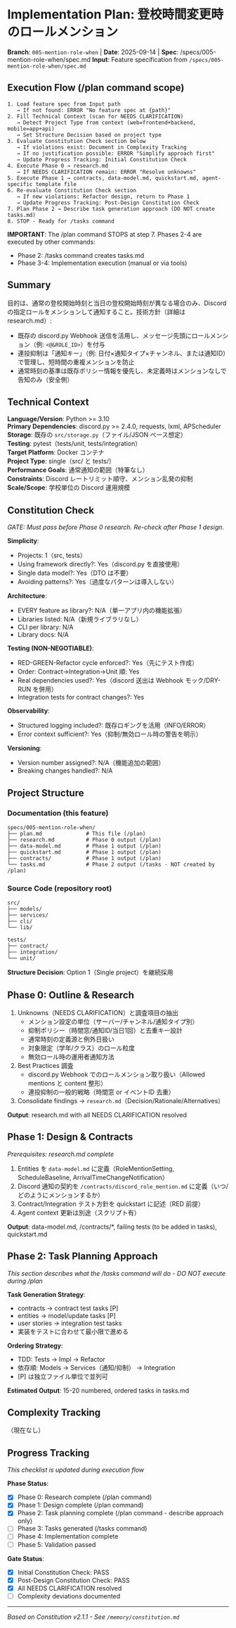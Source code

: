 # Implementation Plan: 登校時間変更時のロールメンション

**Branch**: `005-mention-role-when` | **Date**: 2025-09-14 | **Spec**: /specs/005-mention-role-when/spec.md
**Input**: Feature specification from `/specs/005-mention-role-when/spec.md`

## Execution Flow (/plan command scope)
```
1. Load feature spec from Input path
   → If not found: ERROR "No feature spec at {path}"
2. Fill Technical Context (scan for NEEDS CLARIFICATION)
   → Detect Project Type from context (web=frontend+backend, mobile=app+api)
   → Set Structure Decision based on project type
3. Evaluate Constitution Check section below
   → If violations exist: Document in Complexity Tracking
   → If no justification possible: ERROR "Simplify approach first"
   → Update Progress Tracking: Initial Constitution Check
4. Execute Phase 0 → research.md
   → If NEEDS CLARIFICATION remain: ERROR "Resolve unknowns"
5. Execute Phase 1 → contracts, data-model.md, quickstart.md, agent-specific template file
6. Re-evaluate Constitution Check section
   → If new violations: Refactor design, return to Phase 1
   → Update Progress Tracking: Post-Design Constitution Check
7. Plan Phase 2 → Describe task generation approach (DO NOT create tasks.md)
8. STOP - Ready for /tasks command
```

**IMPORTANT**: The /plan command STOPS at step 7. Phases 2-4 are executed by other commands:
- Phase 2: /tasks command creates tasks.md
- Phase 3-4: Implementation execution (manual or via tools)

## Summary
目的は、通常の登校開始時刻と当日の登校開始時刻が異なる場合のみ、Discord の指定ロールをメンションして通知すること。技術方針（詳細は research.md）:
- 既存の discord.py Webhook 送信を活用し、メッセージ先頭にロールメンション（例: `<@&ROLE_ID>`）を付与
- 連投抑制は「通知キー」（例: 日付×通知タイプ×チャンネル、または通知ID）で管理し、短時間の重複メンションを防止
- 通常時刻の基準は既存ポリシー情報を優先し、未定義時はメンションなしで告知のみ（安全側）

## Technical Context
**Language/Version**: Python >= 3.10  
**Primary Dependencies**: discord.py >= 2.4.0, requests, lxml, APScheduler  
**Storage**: 既存の `src/storage.py`（ファイル/JSON ベース想定）  
**Testing**: pytest（tests/unit, tests/integration）  
**Target Platform**: Docker コンテナ  
**Project Type**: single（src/ と tests/）  
**Performance Goals**: 通常通知の範囲（特筆なし）  
**Constraints**: Discord レートリミット順守、メンション乱発の抑制  
**Scale/Scope**: 学校単位の Discord 運用規模

## Constitution Check
*GATE: Must pass before Phase 0 research. Re-check after Phase 1 design.*

**Simplicity**:
- Projects: 1（src, tests）
- Using framework directly?: Yes（discord.py を直接使用）
- Single data model?: Yes（DTO は不要）
- Avoiding patterns?: Yes（過度なパターンは導入しない）

**Architecture**:
- EVERY feature as library?: N/A（単一アプリ内の機能拡張）
- Libraries listed: N/A（新規ライブラリなし）
- CLI per library: N/A
- Library docs: N/A

**Testing (NON-NEGOTIABLE)**:
- RED-GREEN-Refactor cycle enforced?: Yes（先にテスト作成）
- Order: Contract→Integration→Unit 順: Yes  
- Real dependencies used?: Yes（discord 送出は Webhook モック/DRY-RUN を併用）
- Integration tests for contract changes?: Yes

**Observability**:
- Structured logging included?: 既存ロギングを活用（INFO/ERROR）
- Error context sufficient?: Yes（抑制/無効ロール時の警告を明示）

**Versioning**:
- Version number assigned?: N/A（機能追加の範囲）
- Breaking changes handled?: N/A

## Project Structure

### Documentation (this feature)
```
specs/005-mention-role-when/
├── plan.md              # This file (/plan)
├── research.md          # Phase 0 output (/plan)
├── data-model.md        # Phase 1 output (/plan)
├── quickstart.md        # Phase 1 output (/plan)
├── contracts/           # Phase 1 output (/plan)
└── tasks.md             # Phase 2 output (/tasks - NOT created by /plan)
```

### Source Code (repository root)
```
src/
├── models/
├── services/
├── cli/
└── lib/

tests/
├── contract/
├── integration/
└── unit/
```

**Structure Decision**: Option 1（Single project）を継続採用

## Phase 0: Outline & Research
1. Unknowns（NEEDS CLARIFICATION）と調査項目の抽出
   - メンション設定の単位（サーバー/チャンネル/通知タイプ別）
   - 抑制ポリシー（時間窓/通知ID/当日1回）と去重キー設計
   - 通常時刻の定義源と例外日扱い
   - 対象限定（学年/クラス）のロール粒度
   - 無効ロール時の運用者通知方法
2. Best Practices 調査
   - discord.py Webhook でのロールメンション取り扱い（Allowed mentions と content 整形）
   - 連投抑制の一般的戦略（時間窓 or イベントID 去重）
3. Consolidate findings → `research.md`（Decision/Rationale/Alternatives）

**Output**: research.md with all NEEDS CLARIFICATION resolved

## Phase 1: Design & Contracts
*Prerequisites: research.md complete*

1. Entities を `data-model.md` に定義（RoleMentionSetting, ScheduleBaseline, ArrivalTimeChangeNotification）
2. Discord 通知の契約を `/contracts/discord_role_mention.md` に定義（いつ/どのようにメンションするか）
3. Contract/Integration テスト方針を quickstart に記述（RED 前提）
4. Agent context 更新は別途（スクリプト有）

**Output**: data-model.md, /contracts/*, failing tests (to be added in tasks), quickstart.md

## Phase 2: Task Planning Approach
*This section describes what the /tasks command will do - DO NOT execute during /plan*

**Task Generation Strategy**:
- contracts → contract test tasks [P]
- entities → model/update tasks [P]
- user stories → integration test tasks
- 実装をテストに合わせて最小限で進める

**Ordering Strategy**:
- TDD: Tests → Impl → Refactor
- 依存順: Models → Services（通知/抑制） → Integration
- [P] は独立ファイル単位で並列可

**Estimated Output**: 15-20 numbered, ordered tasks in tasks.md

## Complexity Tracking
（現在なし）

## Progress Tracking
*This checklist is updated during execution flow*

**Phase Status**:
- [x] Phase 0: Research complete (/plan command)
- [x] Phase 1: Design complete (/plan command)
- [x] Phase 2: Task planning complete (/plan command - describe approach only)
- [ ] Phase 3: Tasks generated (/tasks command)
- [ ] Phase 4: Implementation complete
- [ ] Phase 5: Validation passed

**Gate Status**:
- [x] Initial Constitution Check: PASS
- [x] Post-Design Constitution Check: PASS
- [x] All NEEDS CLARIFICATION resolved
- [ ] Complexity deviations documented

---
*Based on Constitution v2.1.1 - See `/memory/constitution.md`*